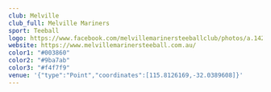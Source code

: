 ```yaml
---
club: Melville
club_full: Melville Mariners
sport: Teeball
logo: https://www.facebook.com/melvillemarinersteeballclub/photos/a.1429528670710675/1610526465944227/
website: https://www.melvillemarinersteeball.com.au/
color1: "#003860"
color2: "#9ba7ab"
color3: "#f4f7f9"
venue: '{"type":"Point","coordinates":[115.8126169,-32.0389608]}'
---
```

